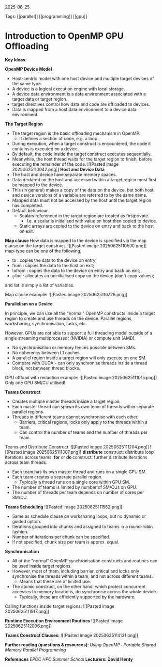 2025-06-25 

Tags:  [[parallel]] [[programming]] [[gpu]]

# **Introduction to OpenMP GPU Offloading** 

**Key Ideas:**

**OpenMP Device Model**
- Host-centric model with one host device and multiple target devices of the same type.
- A device is a logical execution engine with local storage.
- A device data environment is a data environment associated with a target data or target region.
- $\text{target}$ directives control how data and code are offloaded to devices.
- Data is mapped from a host data environment to a device data environment.

**The Target Region**
- The $\text{target}$ region is the basic offloading mechanism in OpenMP.
	- It defines a section of code, e.g. a loop.
- During execution, when a target construct is encountered, the code it contains is executed on a device.
- By default, the code inside the target construct executes sequentially.
- Meanwhile, the host thread waits for the target region to finish, before executing the remainder of the code.
![[Pasted image 20250625110042.png]]
**Host and Device Data**
- The host and device have separate memory spaces.
- Data declared on the host and accessed within a target region must first be mapped to the device.
- This (in general) makes a copy of the data on the device, but both host and device versions of a variable are referred to by the same name.
- Mapped data must not be accessed by the host until the target region has completed.
- Default behaviour
	- Scalars referenced in the target region are treated as $\text{firstprivate}$.
		- I.e. a scalar is initialised with value on host then copied to device.
	- Static arrays are copied to the device on entry and back to the host on exit.

**Map clause**
How data is mapped to the device is specified via the $\text{map}$ clause on the $\text{target}$ construct.
![[Pasted image 20250625110500.png]]
$\text{map-type}$ can be one of the following,
- $\text{to}$ : copies the data to the device on entry;
- $\text{from}$ : copies the data to the host on exit;
- $\text{tofrom}$ : copies the data to the device on entry and back on exit;
- $\text{alloc}$ : allocates an uninitialised copy on the device (don't copy values);

and $\text{list}$ is simply a list of variables.

Map clause example:
![[Pasted image 20250625110729.png]]

**Parallelism on a Device**

In principle, we can use all the "normal" OpenMP constructs inside a target region to create and use threads on the device.
	Parallel regions, worksharing, synchronisation, tasks, etc.

However, GPUs are not able to support a full threading model outside of a single streaming multiprocessor (NVIDIA) or compute unit (AMD).
- No synchronisation or memory fences possible between SMs.
- No coherency between L1 caches.
- A parallel region inside a target region will only execute on one SM.
- Compare with CUDA - can only synchronise threads inside a thread block, not between thread blocks.

GPU offload with reduction example:
![[Pasted image 20250625111015.png]]
Only one GPU SM/CU utilised!

**Teams Construct**
- Creates multiple master threads inside a target region.
- Each master thread can spawn its own team of threads within separate parallel regions.
- Threads in different teams cannot synchronise with each other.
	- Barriers, critical regions, locks only apply to the threads within a team.
	- Can control the number of teams and the number of threads per team.

Teams and Distribute Construct:
![[Pasted image 20250625111204.png]]
![[Pasted image 20250625111307.png]]
$\textbf{distribute}$ construct: distribute loop iterations across teams.
$\textbf{for} \text{ or } \textbf{do }$construct: further distribute iterations across team threads.

- Each team has its own master thread and runs on a single GPU SM.
- Each team creates a separate parallel region.
	- Typically a thread runs on a single core within GPU SM.
- The number of teams is limited by number of SM/CUs on GPU.
- The number of threads per team depends on number of cores per SM/CU.

**Teams Scheduling**
![[Pasted image 20250625111552.png]]

- Same as schedule clause on worksharing loops, but no dynamic or guided option.
- Iterations grouped into chunks and assigned to teams in a round-robin fashion.
- Number of iterations per chunk can be specified.
- If not specified, chunk size per team is approx. equal.

**Synchronisation**

- All of the "normal" OpenMP synchronisation constructs and routines can be used inside target regions.
- However, most of them, including $\text{barrier, critical}$ and locks only synchronise the threads within a team, and not across different teams.
	- Means that these are of limited use.
- The $\text{atomic}$ construct, on the other hand, which protect concurrent accesses to memory locations, do synchronise across the whole device.
	- Typically, these are efficiently supported by the hardware.

Calling functions inside target regions:
![[Pasted image 20250625111917.png]]

**Runtime Execution Environment Routines**
![[Pasted image 20250625112006.png]]

**Teams Construct Clauses:**
![[Pasted image 20250625114131.png]]

**Further reading (questions & resources):**
*Using OpenMP : Portable Shared Memory Parallel Programming*


**References**
*EPCC HPC Summer School*
**Lecturers: David Henty**
